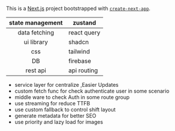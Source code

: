 This is a [Next.js](https://nextjs.org/) project bootstrapped with [
`create-next-app`](https://github.com/vercel/next.js/tree/canary/packages/create-next-app).

| state management | zustand     |
|:----------------:|-------------|
|  data fetching   | react query |
|    ui library    | shadcn      |
|       css        | tailwind    |
|        DB        | firebase    |
|     rest api     | api routing |

- service layer for centralize ,Easier Updates
- custom fetch func for check authenticate user in some scenario
- middle ware to check Auth in some route group
- use streaming for reduce TTFB
- use custom fallback to control shift layout
- generate metadata for better SEO
- use priority and lazy load for images


